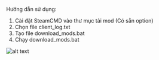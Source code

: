 Hướng dẫn sử dụng:    
1. Cài đặt SteamCMD vào thư mục tải mod (Có sẵn option)
2. Chọn file client_log.txt    
3. Tạo file download_mods.bat    
4. Chạy download_mods.bat
   
![alt text](https://media.discordapp.net/attachments/909484376306356235/1268024599443148894/image.png?ex=66aaeb6f&is=66a999ef&hm=dd492530f479e485e87317b81fb88342a30b49e3263f3225ddc50624fca553ab&=&format=webp&quality=lossless&width=622&height=325)
